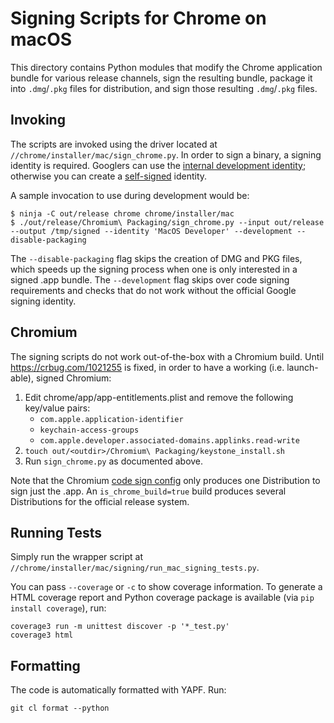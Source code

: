 # Signing Scripts for Chrome on macOS

This directory contains Python modules that modify the Chrome application bundle
for various release channels, sign the resulting bundle, package it into
`.dmg`/`.pkg` files for distribution, and sign those resulting `.dmg`/`.pkg`
files.

## Invoking

The scripts are invoked using the driver located at
`//chrome/installer/mac/sign_chrome.py`. In order to sign a binary, a signing
identity is required. Googlers can use the [internal development
identity](https://goto.google.com/macoscerts); otherwise you can create a
[self-signed](https://developer.apple.com/library/archive/documentation/Security/Conceptual/CodeSigningGuide/Procedures/Procedures.html)
identity.

A sample invocation to use during development would be:

    $ ninja -C out/release chrome chrome/installer/mac
    $ ./out/release/Chromium\ Packaging/sign_chrome.py --input out/release --output /tmp/signed --identity 'MacOS Developer' --development --disable-packaging

The `--disable-packaging` flag skips the creation of DMG and PKG files, which
speeds up the signing process when one is only interested in a signed .app
bundle. The `--development` flag skips over code signing requirements and checks
that do not work without the official Google signing identity.

## Chromium

The signing scripts do not work out-of-the-box with a Chromium build. Until
https://crbug.com/1021255 is fixed, in order to have a working (i.e.
launch-able), signed Chromium:

1. Edit chrome/app/app-entitlements.plist and remove the following key/value
   pairs:
   - `com.apple.application-identifier`
   - `keychain-access-groups`
   - `com.apple.developer.associated-domains.applinks.read-write`
2. `touch out/<outdir>/Chromium\ Packaging/keystone_install.sh`
3. Run `sign_chrome.py` as documented above.

Note that the Chromium [code sign
config](https://cs.chromium.org/chromium/src/chrome/installer/mac/signing/chromium_config.py)
only produces one Distribution to sign just the .app. An
`is_chrome_build=true` build produces several Distributions for the official
release system.

## Running Tests

Simply run the wrapper script at
`//chrome/installer/mac/signing/run_mac_signing_tests.py`.

You can pass `--coverage` or `-c` to show coverage information. To generate a
HTML coverage report and Python coverage package is available (via `pip install
coverage`), run:

    coverage3 run -m unittest discover -p '*_test.py'
    coverage3 html

## Formatting

The code is automatically formatted with YAPF. Run:

    git cl format --python
